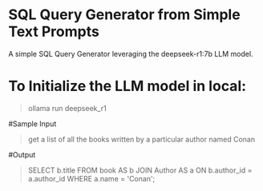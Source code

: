 # SQL Query Generator from Simple Text Prompts
A simple SQL Query Generator leveraging the deepseek-r1:7b LLM model.

# To Initialize the LLM model in local:

> ollama run deepseek_r1

#Sample Input
> get a list of all the books written by a particular author named Conan

#Output
> SELECT b.title FROM book AS b
> JOIN Author AS a ON b.author_id = a.author_id
> WHERE a.name = 'Conan';
